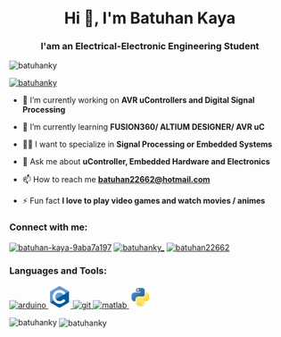 <h1 align="center">Hi 👋, I'm Batuhan Kaya</h1>
<h3 align="center">I'am an Electrical-Electronic Engineering Student</h3>

<p align="left"> <img src="https://komarev.com/ghpvc/?username=batuhanky&label=Profile%20views&color=0e75b6&style=flat" alt="batuhanky" /> </p>

<p align="left"> <a href="https://github.com/ryo-ma/github-profile-trophy"><img src="https://github-profile-trophy.vercel.app/?username=batuhanky" alt="batuhanky" /></a> </p>

- 🔭 I’m currently working on **AVR uControllers and Digital Signal Processing**

- 🌱 I’m currently learning **FUSION360/ ALTIUM DESIGNER/ AVR uC**

- 👨‍🏭 I want to specialize in **Signal Processing or Embedded Systems**

- 💬 Ask me about **uController, Embedded Hardware and Electronics**

- 📫 How to reach me **batuhan22662@hotmail.com**

- ⚡ Fun fact **I love to play video games and watch movies / animes**

<h3 align="left">Connect with me:</h3>
<p align="left">
<a href="https://linkedin.com/in/batuhan-kaya-9aba7a197" target="blank"><img align="center" src="https://raw.githubusercontent.com/rahuldkjain/github-profile-readme-generator/master/src/images/icons/Social/linked-in-alt.svg" alt="batuhan-kaya-9aba7a197" height="30" width="40" /></a>
<a href="https://instagram.com/batuhanky_" target="blank"><img align="center" src="https://raw.githubusercontent.com/rahuldkjain/github-profile-readme-generator/master/src/images/icons/Social/instagram.svg" alt="batuhanky_" height="30" width="40" /></a>
<a href="https://www.hackerrank.com/batuhan22662" target="blank"><img align="center" src="https://raw.githubusercontent.com/rahuldkjain/github-profile-readme-generator/master/src/images/icons/Social/hackerrank.svg" alt="batuhan22662" height="30" width="40" /></a>
</p>

<h3 align="left">Languages and Tools:</h3>
<p align="left"> <a href="https://www.arduino.cc/" target="_blank"> <img src="https://cdn.worldvectorlogo.com/logos/arduino-1.svg" alt="arduino" width="40" height="40"/> </a> <a href="https://www.cprogramming.com/" target="_blank"> <img src="https://raw.githubusercontent.com/devicons/devicon/master/icons/c/c-original.svg" alt="c" width="40" height="40"/> </a> <a href="https://git-scm.com/" target="_blank"> <img src="https://www.vectorlogo.zone/logos/git-scm/git-scm-icon.svg" alt="git" width="40" height="40"/> </a> <a href="https://www.mathworks.com/" target="_blank"> <img src="https://upload.wikimedia.org/wikipedia/commons/2/21/Matlab_Logo.png" alt="matlab" width="40" height="40"/> </a> <a href="https://www.python.org" target="_blank"> <img src="https://raw.githubusercontent.com/devicons/devicon/master/icons/python/python-original.svg" alt="python" width="40" height="40"/> </a> </p>

<p><img align="left" src="https://github-readme-stats.vercel.app/api/top-langs?username=batuhanky&show_icons=true&locale=en&layout=compact" alt="batuhanky" /></p>

<p>&nbsp;<img align="center" src="https://github-readme-stats.vercel.app/api?username=batuhanky&show_icons=true&locale=en" alt="batuhanky" /></p>
